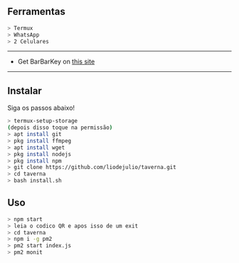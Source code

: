 ## Ferramentas

```bash
> Termux
> WhatsApp
> 2 Celulares
```

---


- Get BarBarKey on [this site](https://mhankbarbar.tech)

---

## Instalar
Siga os passos abaixo!

```bash
> termux-setup-storage
(depois disso toque na permissão)
> apt install git
> pkg install ffmpeg
> apt install wget
> pkg install nodejs
> pkg install npm
> git clone https://github.com/liodejulio/taverna.git
> cd taverna
> bash install.sh
```

## Uso

```bash
> npm start
> leia o codico QR e apos isso de um exit
> cd taverna
> npm i -g pm2
> pm2 start index.js
> pm2 monit
```